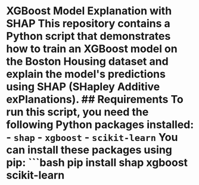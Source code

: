# XGBoost Model Explanation with SHAP  This repository contains a Python script that demonstrates how to train an XGBoost model on the Boston Housing dataset and explain the model's predictions using SHAP (SHapley Additive exPlanations).  ## Requirements  To run this script, you need the following Python packages installed:  - `shap` - `xgboost` - `scikit-learn`  You can install these packages using pip:  ```bash pip install shap xgboost scikit-learn

